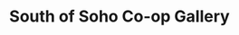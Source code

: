 ---
title: "South of Soho Co-op Gallery"
url: /tallahassee/south-of-soho-co-op-gallery/
shop: art
---